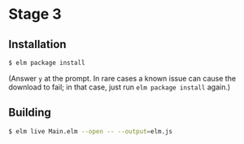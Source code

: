Stage 3
=======

## Installation

```bash
$ elm package install
```

(Answer `y` at the prompt. In rare cases a known issue can cause the download
to fail; in that case, just run `elm package install` again.)

## Building

```bash
$ elm live Main.elm --open -- --output=elm.js
```

